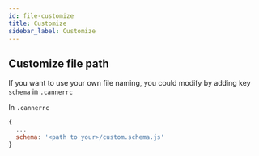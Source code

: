 ```yaml
---
id: file-customize
title: Customize
sidebar_label: Customize
---
```


## Customize file path

If you want to use your own file naming, you could modify by adding key `schema` in `.cannerrc`

In `.cannerrc`

```js
{
  ...
  schema: '<path to your>/custom.schema.js'
}
```